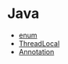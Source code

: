 # Java

- [enum](https://github.com/woorifisa-member/2023-CS-Study/blob/main/Java/enum.md)
- [ThreadLocal](https://github.com/woorifisa-member/2023-CS-Study/blob/main/Java/ThreadLocal.md)
- [Annotation](https://github.com/woorifisa-member/2023-CS-Study/blob/main/Java/Annotation.md)
